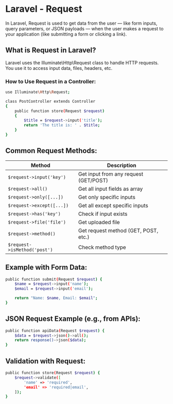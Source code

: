 # Laravel - Request
In Laravel, Request is used to get data from the user — like form inputs, query parameters, or JSON payloads — when the user makes a request to your application (like submitting a form or clicking a link).

## What is Request in Laravel?
Laravel uses the Illuminate\Http\Request class to handle HTTP requests. You use it to access input data, files, headers, etc.

### How to Use Request in a Controller:
```bash
use Illuminate\Http\Request;

class PostController extends Controller
{
    public function store(Request $request)
    {
        $title = $request->input('title');
        return 'The title is: ' . $title;
    }
}
```

##  Common Request Methods:
| Method                       | Description                           |
| ---------------------------- | ------------------------------------- |
| `$request->input('key')`     | Get input from any request (GET/POST) |
| `$request->all()`            | Get all input fields as array         |
| `$request->only([...])`      | Get only specific inputs              |
| `$request->except([...])`    | Get all except specific inputs        |
| `$request->has('key')`       | Check if input exists                 |
| `$request->file('file')`     | Get uploaded file                     |
| `$request->method()`         | Get request method (GET, POST, etc.)  |
| `$request->isMethod('post')` | Check method type                     |


## Example with Form Data:
```bash 
public function submit(Request $request) {
    $name = $request->input('name');
    $email = $request->input('email');

    return "Name: $name, Email: $email";
}
```

## JSON Request Example (e.g., from APIs):
```bash
public function apiData(Request $request) {
    $data = $request->json()->all();
    return response()->json($data);
}
```

##  Validation with Request:
```bash
public function store(Request $request) {
    $request->validate([
        'name' => 'required',
        'email' => 'required|email',
    ]);
}
```


